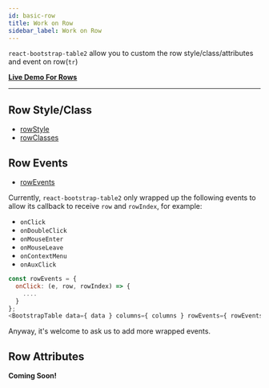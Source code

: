 ```yaml
---
id: basic-row
title: Work on Row
sidebar_label: Work on Row
---
```


`react-bootstrap-table2` allow you to custom the row style/class/attributes and event on row(`tr`)

**[Live Demo For Rows](../storybook/index.html?selectedKind=Work%20on%20Rows)**   

-----

## Row Style/Class

* [rowStyle](./table-props.html#rowstyle-object-function)
* [rowClasses](./table-props.html#rowclasses-string-function)

## Row Events

* [rowEvents](./table-props.html#rowevents-object)

Currently, `react-bootstrap-table2` only wrapped up the following events to allow its callback to receive `row` and `rowIndex`, for example:

* `onClick`
* `onDoubleClick`
* `onMouseEnter`
* `onMouseLeave`
* `onContextMenu`
* `onAuxClick`

```js
const rowEvents = {
  onClick: (e, row, rowIndex) => {
    ....
  }
};
<BootstrapTable data={ data } columns={ columns } rowEvents={ rowEvents } />
```

Anyway, it's welcome to ask us to add more wrapped events. 

## Row Attributes

**Coming Soon!**